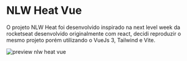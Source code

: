 # NLW Heat Vue

O projeto NLW Heat foi desenvolvido inspirado na next level week da rocketseat
desenvolvido originalmente com react, decidi reproduzir o mesmo projeto porém
utilizando o VueJs 3, Tailwind e Vite.

![preview nlw heat vue]("./src/assets/cover.png")
